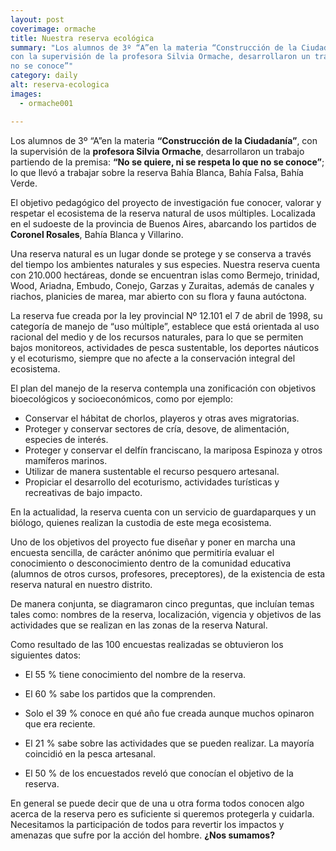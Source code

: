 ```yaml
---
layout: post
coverimage: ormache
title: Nuestra reserva ecológica
summary: "Los alumnos de 3º “A”en la materia “Construcción de la Ciudadanía”,
con la supervisión de la profesora Silvia Ormache, desarrollaron un trabajo partiendo de la premisa: “No se quiere, ni se respeta lo que
no se conoce”"
category: daily
alt: reserva-ecologica
images:
  - ormache001

---
```


Los alumnos de 3º “A”en la materia **“Construcción de la Ciudadanía”**,
con la supervisión de la **profesora Silvia Ormache**, desarrollaron un trabajo partiendo de la premisa: **“No se quiere, ni se respeta lo que
no se conoce”**; lo que llevó a trabajar sobre la reserva Bahía Blanca, Bahía Falsa, Bahía Verde.

El objetivo pedagógico del proyecto de investigación fue conocer, valorar y respetar el ecosistema de la reserva natural de usos múltiples.
Localizada en el sudoeste de la provincia de Buenos Aires, abarcando los partidos de **Coronel Rosales**, Bahía Blanca y Villarino.

Una reserva natural es un lugar donde se protege y se conserva a través del tiempo los ambientes naturales y sus especies. Nuestra reserva cuenta
con 210.000 hectáreas, donde se encuentran islas como Bermejo, trinidad, Wood, Ariadna, Embudo, Conejo, Garzas y Zuraitas, además de canales y riachos, planicies de marea, mar abierto con su flora y fauna autóctona.

La reserva fue creada por la ley provincial Nº 12.101 el 7 de abril de 1998, su categoría de manejo de “uso múltiple”, establece que está orientada al uso racional del medio y de los recursos naturales, para lo que se permiten bajos monitoreos, actividades de pesca sustentable, los deportes náuticos y el ecoturismo, siempre que no afecte a la conservación integral del ecosistema.

El plan del manejo de la reserva contempla una zonificación con objetivos bioecológicos y socioeconómicos, como por ejemplo:

* Conservar el hábitat de chorlos, playeros y otras aves migratorias.
* Proteger y conservar sectores de cría, desove, de alimentación, especies de interés.
* Proteger y conservar el delfín franciscano, la mariposa Espinoza y otros mamíferos marinos.
* Utilizar de manera sustentable el recurso pesquero artesanal.
* Propiciar el desarrollo del ecoturismo, actividades turísticas y recreativas de bajo impacto.

En la actualidad, la reserva cuenta con un servicio de guardaparques y un biólogo, quienes realizan la custodia de este mega ecosistema.

Uno de los objetivos del proyecto fue diseñar y poner en marcha una encuesta sencilla, de carácter anónimo que permitiría evaluar el conocimiento o desconocimiento dentro de la comunidad educativa (alumnos de otros cursos, profesores, preceptores), de la existencia de esta reserva natural en nuestro distrito.

De manera conjunta, se diagramaron cinco preguntas, que incluían temas tales como: nombres de la reserva, localización, vigencia y objetivos de las actividades que se realizan en las zonas de la reserva Natural.

Como resultado de las 100 encuestas realizadas se obtuvieron los siguientes datos:

* El 55 % tiene conocimiento del nombre de la reserva.

* El 60 % sabe los partidos que la comprenden.

* Solo el 39 % conoce en qué año fue creada aunque muchos opinaron que era reciente.

* El 21 % sabe sobre las actividades que se pueden realizar. La mayoría coincidió en la pesca artesanal.

* El 50 % de los encuestados reveló que conocían el objetivo de la reserva.

En general se puede decir que de una u otra forma todos conocen algo acerca de la reserva pero es suficiente si queremos protegerla y cuidarla. Necesitamos la participación de todos para revertir los impactos y amenazas que sufre por la acción del hombre. **¿Nos sumamos?**
